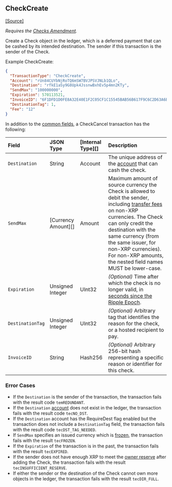 ## CheckCreate
[[Source]<br>](https://github.com/ripple/rippled/blob/master/src/ripple/app/tx/impl/CreateCheck.cpp "Source")

_Requires the [Checks Amendment](reference-amendments.html#checks)._

Create a Check object in the ledger, which is a deferred payment that can be cashed by its intended destination. The sender if this transaction is the sender of the Check.

Example CheckCreate:

```json
{
  "TransactionType": "CheckCreate",
  "Account": "rUn84CUYbNjRoTQ6mSW7BVJPSVJNLb1QLo",
  "Destination": "rfkE1aSy9G8Upk4JssnwBxhEv5p4mn2KTy",
  "SendMax": "100000000",
  "Expiration": 570113521,
  "InvoiceID": "6F1DFD1D0FE8A32E40E1F2C05CF1C15545BAB56B617F9C6C2D63A6B704BEF59B",
  "DestinationTag": 1,
  "Fee": "12"
}
```

In addition to the [common fields](#common-fields), a CheckCancel transaction has the following:

| Field            | JSON Type           | [Internal Type][] | Description     |
|:-----------------|:--------------------|:------------------|:----------------|
| `Destination`    | String              | Account           | The unique address of the [account](concept-accounts.html) that can cash the check. |
| `SendMax`        | [Currency Amount][] | Amount            | Maximum amount of source currency the Check is allowed to debit the sender, including [transfer fees](concept-transfer-fees.html) on non-XRP currencies. The Check can only credit the destination with the same currency (from the same issuer, for non-XRP currencies). For non-XRP amounts, the nested field names MUST be lower-case. |
| `Expiration`     | Unsigned Integer    | UInt32            | _(Optional)_ Time after which the check is no longer valid, in [seconds since the Ripple Epoch](reference-rippled.html#specifying-time). |
| `DestinationTag` | Unsigned Integer    | UInt32            | _(Optional)_ Arbitrary tag that identifies the reason for the check, or a hosted recipient to pay. |
| `InvoiceID`      | String              | Hash256           | _(Optional)_ Arbitrary 256-bit hash representing a specific reason or identifier for this check. |

### Error Cases

- If the `Destination` is the sender of the transaction, the transaction fails with the result code `temREDUNDANT`.
- If the `Destination` [account](concept-accounts.html) does not exist in the ledger, the transaction fails with the result code `tecNO_DST`.
- If the `Destination` account has the RequireDest flag enabled but the transaction does not include a `DestinationTag` field, the transaction fails with the result code `tecDST_TAG_NEEDED`.
- If `SendMax` specifies an issued currency which is [frozen](concept-freeze.html), the transaction fails with the result `tecFROZEN`.
- If the `Expiration` of the transaction is in the past, the transaction fails with the result `tecEXPIRED`.
- If the sender does not have enough XRP to meet the [owner reserve](concept-reserves.html#owner-reserves) after adding the Check, the transaction fails with the result `tecINSUFFICIENT_RESERVE`.
- If either the sender or the destination of the Check cannot own more objects in the ledger, the transaction fails with the result `tecDIR_FULL`.
